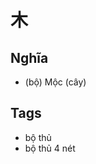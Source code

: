 # 木

## Nghĩa
* (bộ) Mộc (cây)

## Tags
* bộ thủ
* bộ thủ 4 nét

<script>window.HANZI_FIELD='木';</script>